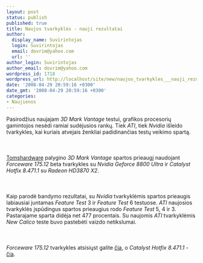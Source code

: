 ```yaml
---
layout: post
status: publish
published: true
title: Naujos tvarkyklės - nauji rezultatai
author:
  display_name: Suvirintojas
  login: Suvirintojas
  email: dovrim@yahoo.com
  url: ''
author_login: Suvirintojas
author_email: dovrim@yahoo.com
wordpress_id: 1718
wordpress_url: http://localhost/site/new/naujos_tvarkykles___nauji_rezultatai/
date: '2008-04-29 20:59:16 +0300'
date_gmt: '2008-04-29 20:59:16 +0300'
categories:
- Naujienos
---
```

<p>Pasirodžius naujajam <i>3D Mark Vantage</i> testui, grafikos procesorių gamintojos nesėdi ramiai sudėjusios rankų. Tiek <i>ATI</i>, tiek <i>Nvidia</i> išleido tvarkykles, kai kuriais atvejais ženkliai padidinančias testų veikimo spartą.<br />
<br><br />
<br><a class="ns" href="http://www.tomshardware.com/reviews/3dmark-vantage,1919-10.html">Tomshardware</a> palygino <i>3D Mark Vantage</i> spartos prieaugį naudojant <i>Forceware 175.12</i> beta tvarkykles su <i>Nvidia Geforce 8800 Ultra</i> ir <i>Catalyst Hotfix 8.471.1</i> su <i>Radeon HD3870 X2</i>.<br />
<br><br />
<br>Kaip parodė bandymo rezultatai, su <i>Nvidia</i> tvarkyklėmis spartos prieaugis labiausiai juntamas <i>Feature Test</i> 3 ir <i>Feature Test</i> 6 testuose. <i>ATI</i> naujosios tvarkyklės įspūdingus spartos prieaugius rodo <i>Feature Test</i> 5, 4 ir 3. Pastarajame sparta didėja net 477 procentais. Su naujomis <i>ATI</i> tvarkyklėmis <i>New Calico</i> teste buvo pastebėti vaizdo netikslumai.<br />
<br><br />
<br><i>Forceware 175.12</i> tvarkykles atsisiųst galite <a class="ns" href="http://www.toomanydownloads.com/index.php?option=com_mtree&task=viewlink&link_id=69&Itemid=54">čia</a>, o <i>Catalyst Hotfix 8.471.1</i> - <a class="ns" href="http://support.ati.com/ics/support/default.asp?deptID=894">čia</a>.</p>
